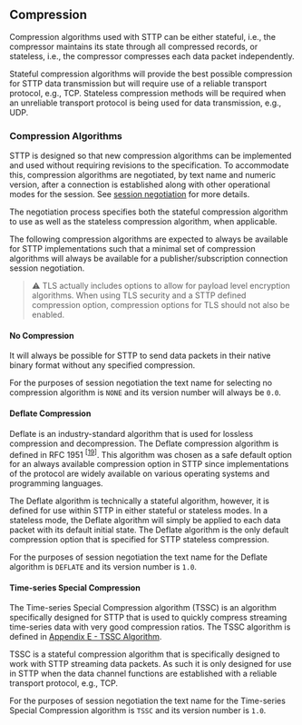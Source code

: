 ## Compression

Compression algorithms used with STTP can be either stateful, i.e., the compressor maintains its state through all compressed records, or stateless, i.e., the compressor compresses each data packet independently.

Stateful compression algorithms will provide the best possible compression for STTP data transmission but will require use of a reliable transport protocol, e.g., TCP. Stateless compression methods will be required when an unreliable transport protocol is being used for data transmission, e.g., UDP.

### Compression Algorithms

STTP is designed so that new compression algorithms can be implemented and used without requiring revisions to the specification. To accommodate this, compression algorithms are negotiated, by text name and numeric version, after a connection is established along with other operational modes for the session. See [session negotiation](Commands.md#negotiate-session-command) for more details.

The negotiation process specifies both the stateful compression algorithm to use as well as the stateless compression algorithm, when applicable.  

The following compression algorithms are expected to always be available for STTP implementations such that a minimal set of compression algorithms will always be available for a publisher/subscription connection session negotiation.

> :warning: TLS actually includes options to allow for payload level encryption algorithms. When using TLS security and a STTP defined compression option, compression options for TLS should not also be enabled.

#### No Compression

It will always be possible for STTP to send data packets in their native binary format without any specified compression.

For the purposes of session negotiation the text name for selecting no compression algorithm is `NONE` and its version number will always be `0.0`.

#### Deflate Compression

Deflate is an industry-standard algorithm that is used for lossless compression and decompression. The Deflate compression algorithm is defined in RFC 1951 <sup>[[19](References.md#user-content-ref19)]</sup>. This algorithm was chosen as a safe default option for an always available compression option in STTP since implementations of the protocol are widely available on various operating systems and programming languages.

The Deflate algorithm is technically a stateful algorithm, however, it is defined for use within STTP in either stateful or stateless modes. In a stateless mode, the Deflate algorithm will simply be applied to each data packet with its default initial state. The Deflate algorithm is the only default compression option that is specified for STTP stateless compression.

For the purposes of session negotiation the text name for the Deflate algorithm is `DEFLATE` and its version number is `1.0`.

#### Time-series Special Compression

The Time-series Special Compression algorithm (TSSC) is an algorithm specifically designed for STTP that is used to quickly compress streaming time-series data with very good compression ratios. The TSSC algorithm is defined in [Appendix E - TSSC Algorithm](TSSCAlgorithm.md).

TSSC is a stateful compression algorithm that is specifically designed to work with STTP streaming data packets. As such it is only designed for use in STTP when the data channel functions are established with a reliable transport protocol, e.g., TCP.

For the purposes of session negotiation the text name for the Time-series Special Compression algorithm is `TSSC` and its version number is `1.0`.
